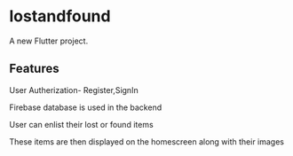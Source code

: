 # lostandfound

A new Flutter project.

## Features
User Autherization- Register,SignIn

Firebase database is used in the backend

User can enlist their lost or found items

These items are then displayed on the homescreen along with their images


